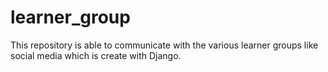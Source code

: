 # learner_group
This repository is able to communicate with the various learner groups like social media which is create with Django. 

